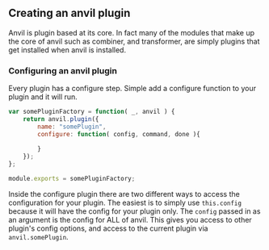## Creating an anvil plugin
Anvil is plugin based at its core. In fact many of the modules that make up the core of anvil such as combiner, and transformer, are simply plugins
that get installed when anvil is installed.

### Configuring an anvil plugin
Every plugin has a configure step. Simple add a configure function to your plugin and it will run.

```js
var somePluginFactory = function( _, anvil ) {
	return anvil.plugin({
		name: "somePlugin",
		configure: function( config, command, done ){
			
		}
	});
};

module.exports = somePluginFactory;	
```

Inside the configure plugin there are two different ways to access the configuration for your plugin. The easiest is to simply use `this.config` because it 
will have the config for your plugin only. The `config` passed in as an argument is the config for ALL of anvil. This gives you access to other plugin's config
options, and access to the current plugin via `anvil.somePlugin`.